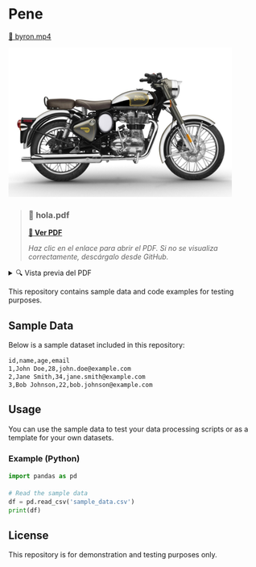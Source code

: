 # Pene


[🎥 byron.mp4](https://raw.githubusercontent.com/reiuoerw209/test/main/media_DeepMindOrganizer/byron.mp4)

<img src="https://raw.githubusercontent.com/reiuoerw209/test/main/media_DeepMindOrganizer/10-royal-enfield-classic-chrome-500-gris-2017.jpg" alt="10-royal-enfield-classic-chrome-500-gris-2017.jpg" width="444" height="296" />


> ### 📄 hola.pdf
> 
> **[📖 Ver PDF](https://raw.githubusercontent.com/reiuoerw209/test/main/media_DeepMindOrganizer/hola.pdf)**
> 
> *Haz clic en el enlace para abrir el PDF. Si no se visualiza correctamente, descárgalo desde GitHub.*

<details>
<summary>🔍 Vista previa del PDF</summary>

```
Archivo PDF: hola.pdf
URL: https://raw.githubusercontent.com/reiuoerw209/test/main/media_DeepMindOrganizer/hola.pdf
Tipo: application/pdf
```

**[⬇️ Descargar PDF](https://raw.githubusercontent.com/reiuoerw209/test/main/media_DeepMindOrganizer/hola.pdf)**

</details>



This repository contains sample data and code examples for testing purposes.

## Sample Data

Below is a sample dataset included in this repository:

```csv
id,name,age,email
1,John Doe,28,john.doe@example.com
2,Jane Smith,34,jane.smith@example.com
3,Bob Johnson,22,bob.johnson@example.com
```

## Usage

You can use the sample data to test your data processing scripts or as a template for your own datasets.

### Example (Python)

```python
import pandas as pd

# Read the sample data
df = pd.read_csv('sample_data.csv')
print(df)
```

## License

This repository is for demonstration and testing purposes only.
